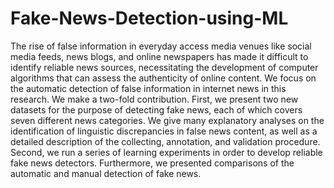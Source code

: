 # Fake-News-Detection-using-ML
The rise of false information in everyday access media venues like social media  feeds, news blogs, and online newspapers has made it difficult to identify  reliable news sources, necessitating the development of computer algorithms  that can assess the authenticity of online content. We focus on the automatic  detection of false information in internet news in this research. We make a  two-fold contribution. First, we present two new datasets for the purpose of  detecting fake news, each of which covers seven different news categories. We  give many explanatory analyses on the identification of linguistic discrepancies  in false news content, as well as a detailed description of the collecting,  annotation, and validation procedure. Second, we run a series of learning  experiments in order to develop reliable fake news detectors. Furthermore, we  presented comparisons of the automatic and manual detection of fake news.
